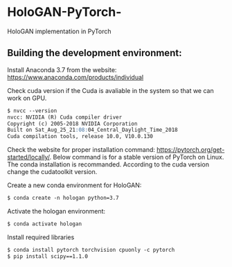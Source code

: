 # HoloGAN-PyTorch-
HoloGAN implementation in PyTorch

## Building the development environment:
Install Anaconda 3.7 from the website: https://www.anaconda.com/products/individual

Check cuda version if the Cuda is avaliable in the system so that we can work on GPU.
```markdown  
$ nvcc --version
nvcc: NVIDIA (R) Cuda compiler driver
Copyright (c) 2005-2018 NVIDIA Corporation
Built on Sat_Aug_25_21:08:04_Central_Daylight_Time_2018
Cuda compilation tools, release 10.0, V10.0.130
```
Check the website for proper installation command: https://pytorch.org/get-started/locally/. Below command is for a stable version of PyTorch on Linux. The conda installation is recommanded. According to the cuda version change the cudatoolkit version.


Create a new conda environment for HoloGAN:
```markdown  
$ conda create -n hologan python=3.7
```

Activate the hologan environment:
```markdown  
$ conda activate hologan
```

Install required libraries
```markdown  
$ conda install pytorch torchvision cpuonly -c pytorch
$ pip install scipy==1.1.0
```
